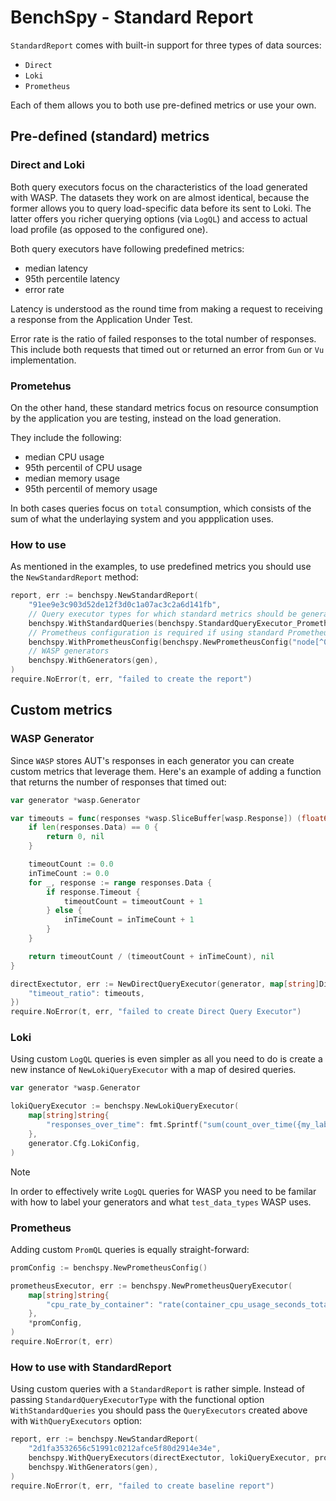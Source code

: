 # BenchSpy - Standard Report

`StandardReport` comes with built-in support for three types of data sources:
* `Direct`
* `Loki`
* `Prometheus`

Each of them allows you to both use pre-defined metrics or use your own.

## Pre-defined (standard) metrics

### Direct and Loki
Both query executors focus on the characteristics of the load generated with WASP.
The datasets they work on are almost identical, because the former allows you to query load-specific
data before its sent to Loki. The latter offers you richer querying options (via `LogQL`) and access
to actual load profile (as opposed to the configured one).

Both query executors have following predefined metrics:
* median latency
* 95th percentile latency
* error rate

Latency is understood as the round time from making a request to receiving a response
from the Application Under Test.

Error rate is the ratio of failed responses to the total number of responses. This include
both requests that timed out or returned an error from `Gun` or `Vu` implementation.

### Prometehus
On the other hand, these standard metrics focus on resource consumption by the application you are testing,
instead on the load generation.

They include the following:
* median CPU usage
* 95th percentil of CPU usage
* median memory usage
* 95th percentil of memory usage

In both cases queries focus on `total` consumption, which consists of the sum of what the underlaying system and
you appplication uses.

### How to use
As mentioned in the examples, to use predefined metrics you should use the `NewStandardReport` method:
```go
report, err := benchspy.NewStandardReport(
    "91ee9e3c903d52de12f3d0c1a07ac3c2a6d141fb",
    // Query executor types for which standard metrics should be generated
    benchspy.WithStandardQueries(benchspy.StandardQueryExecutor_Prometheus, benchspy.StandardQueryExecutor_Loki),
    // Prometheus configuration is required if using standard Prometheus metrics
    benchspy.WithPrometheusConfig(benchspy.NewPrometheusConfig("node[^0]")),
    // WASP generators
    benchspy.WithGenerators(gen),
)
require.NoError(t, err, "failed to create the report")
```

## Custom metrics
### WASP Generator
Since `WASP` stores AUT's responses in each generator you can create custom metrics that leverage them. Here's an example
of adding a function that returns the number of responses that timed out:
```go
var generator *wasp.Generator

var timeouts = func(responses *wasp.SliceBuffer[wasp.Response]) (float64, error) {
    if len(responses.Data) == 0 {
        return 0, nil
    }

    timeoutCount := 0.0
    inTimeCount := 0.0
    for _, response := range responses.Data {
        if response.Timeout {
            timeoutCount = timeoutCount + 1
        } else {
            inTimeCount = inTimeCount + 1
        }
    }

    return timeoutCount / (timeoutCount + inTimeCount), nil
}

directExectutor, err := NewDirectQueryExecutor(generator, map[string]DirectQueryFn{
    "timeout_ratio": timeouts,
})
require.NoError(t, err, "failed to create Direct Query Executor")
```

### Loki
Using custom `LogQL` queries is even simpler as all you need to do is create a new instance of
`NewLokiQueryExecutor` with a map of desired queries.
```go
var generator *wasp.Generator

lokiQueryExecutor := benchspy.NewLokiQueryExecutor(
    map[string]string{
        "responses_over_time": fmt.Sprintf("sum(count_over_time({my_label=~\"%s\", test_data_type=~\"responses\", gen_name=~\"%s\"} [1s])) by (node_id, go_test_name, gen_name)", label, gen.Cfg.GenName),
    },
    generator.Cfg.LokiConfig,
)
```
> [!NOTE]
> In order to effectively write `LogQL` queries for WASP you need to be familar with how to label
> your generators and what `test_data_types` WASP uses.

### Prometheus
Adding custom `PromQL` queries is equally straight-forward:
```go
promConfig := benchspy.NewPrometheusConfig()

prometheusExecutor, err := benchspy.NewPrometheusQueryExecutor(
    map[string]string{
        "cpu_rate_by_container": "rate(container_cpu_usage_seconds_total{name=~\"chainlink.*\"}[5m])[30m:1m]",
    },
    *promConfig,
)
require.NoError(t, err)
```

### How to use with StandardReport
Using custom queries with a `StandardReport` is rather simple. Instead of passing `StandardQueryExecutorType` with the
functional option `WithStandardQueries` you should pass the `QueryExecutors` created above with `WithQueryExecutors` option:
```go
report, err := benchspy.NewStandardReport(
    "2d1fa3532656c51991c0212afce5f80d2914e34e",
    benchspy.WithQueryExecutors(directExectutor, lokiQueryExecutor, prometheusExecutor),
    benchspy.WithGenerators(gen),
)
require.NoError(t, err, "failed to create baseline report")